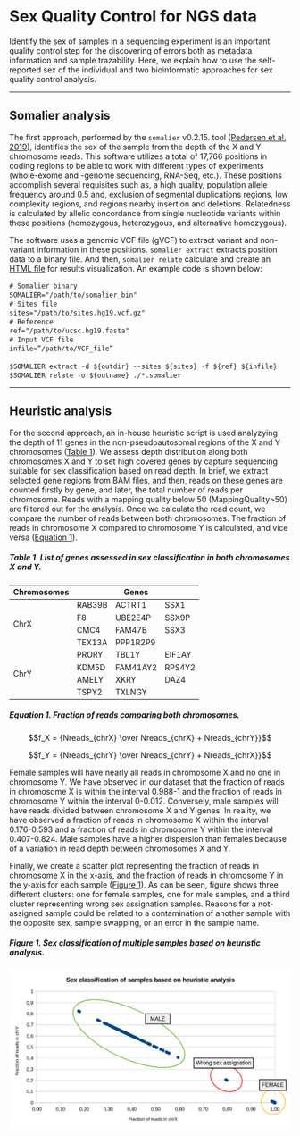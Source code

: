 # Sex Quality Control for NGS data
Identify the sex of samples in a sequencing experiment is an important quality control step for the discovering of errors both as metadata information and sample trazability. Here, we explain how to use the self-reported sex of the individual and two bioinformatic approaches for sex quality control analysis.

---

## Somalier analysis
The first approach, performed by the `somalier` v0.2.15. tool ([Pedersen et al. 2019](https://genomemedicine.biomedcentral.com/articles/10.1186/s13073-020-00761-2)), identifies the sex of the sample from the depth of the X and Y chromosome reads. This software utilizes a total of 17,766 positions in coding regions to be able to work with different types of experiments (whole-exome and -genome sequencing, RNA-Seq, etc.). These positions accomplish several requisites such as, a high quality, population allele frequency around 0.5 and, exclusion of segmental duplications regions, low complexity regions, and regions nearby insertion and deletions. Relatedness is calculated by allelic concordance from single nucleotide variants within these positions (homozygous, heterozygous, and alternative homozygous).

The software uses a genomic VCF file (gVCF) to extract variant and non-variant information in these positions. `somalier extract` extracts position data to a binary file. And then, `somalier relate` calculate and create an [HTML file](https://brentp.github.io/somalier/ex.html) for results visualization. An example code is shown below:

```
# Somalier binary
SOMALIER="/path/to/somalier_bin"
# Sites file
sites="/path/to/sites.hg19.vcf.gz"
# Reference
ref="/path/to/ucsc.hg19.fasta"
# Input VCF file
infile=”/path/to/VCF_file”

$SOMALIER extract -d ${outdir} --sites ${sites} -f ${ref} ${infile}
$SOMALIER relate -o ${outname} ./*.somalier
```

---

## Heuristic analysis
For the second approach, an in-house heuristic script is used analyzying the depth of 11 genes in the non-pseudoautosomal regions of the X and Y chromosomes ([Table 1](table-1-list-of-genes-assessed-in-sex-classification-in-both-chromosomes-X-and-Y)). We assess depth distribution along both chromosomes X and Y to set high covered genes by capture sequencing suitable for sex classification based on read depth. In brief, we extract selected gene regions from BAM files, and then, reads on these genes are counted firstly by gene, and later, the total number of reads per chromosome. Reads with a mapping quality below 50 (MappingQuality>50) are filtered out for the analysis. Once we calculate the read count, we compare the number of reads between both chromosomes. The fraction of reads in chromosome X compared to chromosome Y is calculated, and vice versa ([Equation 1](equation-1-fraction-of-reads-comparing-both-chromosomes)).

##### Table 1. List of genes assessed in sex classification in both chromosomes X and Y.
<table>
  <thead>
    <tr>
      <th>Chromosomes</th>
      <th colspan=3>Genes</th>
    </tr>
  </thead>
  <tbody>
    <tr>
      <td rowspan=4>ChrX</td>
      <td>RAB39B</td>
      <td>ACTRT1</td>
      <td>SSX1</td>
    </tr>
    <tr>
      <td>F8</td>
      <td>UBE2E4P</td>
      <td>SSX9P</td>
    </tr>
    <tr>
      <td>CMC4</td>
      <td>FAM47B</td>
      <td>SSX3</td>
    </tr>
    <tr>
      <td>TEX13A</td>
      <td>PPP1R2P9</td>
      <td></td>
    </tr>
    <tr>
      <td rowspan=4>ChrY</td>
      <td>PRORY</td>
      <td>TBL1Y</td>
      <td>EIF1AY</td>
    </tr>
    <tr>
      <td>KDM5D</td>
      <td>FAM41AY2</td>
      <td>RPS4Y2</td>
    </tr>
    <tr>
      <td>AMELY</td>
      <td>XKRY</td>
      <td>DAZ4</td>
    </tr>
    <tr>
      <td>TSPY2</td>
      <td>TXLNGY</td>
      <td></td>
    </tr>
  </tbody>
</table>


##### Equation 1. Fraction of reads comparing both chromosomes.
$$f_X = {Nreads_{chrX} \over Nreads_{chrX} + Nreads_{chrY}}$$

$$f_Y = {Nreads_{chrY} \over Nreads_{chrY} + Nreads_{chrX}}$$

Female samples will have nearly all reads in chromosome X and no one in chromosome Y. We have observed in our dataset that the fraction of reads in chromosome X is within the interval 0.988-1 and the fraction of reads in chromosome Y within the interval 0-0.012. Conversely, male samples will have reads divided between chromosome X and Y genes. In reality, we have observed a fraction of reads in chromosome X within the interval 0.176-0.593 and a fraction of reads in chromosome Y within the interval 0.407-0.824. Male samples have a higher dispersion than females because of a variation in read depth between chromosomes X and Y.

Finally, we create a scatter plot representing the fraction of reads in chromosome X in the x-axis, and the fraction of reads in chromosome Y in the y-axis for each sample ([Figure 1](figure-1-sex-classification-of-samples-based-on-heuristic-analysis)). As can be seen, figure shows three different clusters: one for female samples, one for male samples, and a third cluster representing wrong sex assignation samples. Reasons for a not-assigned sample could be related to a contamination of another sample with the opposite sex, sample swapping, or an error in the sample name.

##### Figure 1. Sex classification of multiple samples based on heuristic analysis.

![](https://github.com/genomicsITER/sexQC-for-NGS-data/blob/main/images/classification_table-heuristic_analysis.png)
